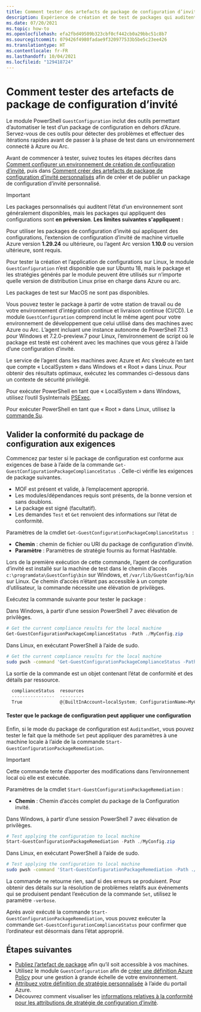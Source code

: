 ```yaml
---
title: Comment tester des artefacts de package de configuration d’invité
description: Expérience de création et de test de packages qui auditent ou appliquent des configurations à des machines.
ms.date: 07/20/2021
ms.topic: how-to
ms.openlocfilehash: efa2fbd49509b323cbf0cf442cb0a29bbc51c8b7
ms.sourcegitcommit: 079426f4980fadae9f320977533b5be5c23ee426
ms.translationtype: HT
ms.contentlocale: fr-FR
ms.lasthandoff: 10/04/2021
ms.locfileid: "129418724"
---
```

# <a name="how-to-test-guest-configuration-package-artifacts"></a>Comment tester des artefacts de package de configuration d’invité

Le module PowerShell `GuestConfiguration` inclut des outils permettant d’automatiser le test d’un package de configuration en dehors d’Azure. Servez-vous de ces outils pour détecter des problèmes et effectuer des itérations rapides avant de passer à la phase de test dans un environnement connecté à Azure ou Arc.

Avant de commencer à tester, suivez toutes les étapes décrites dans [Comment configurer un environnement de création de configuration d’invité](./guest-configuration-create-setup.md), puis dans [Comment créer des artefacts de package de configuration d’invité personnalisés](./guest-configuration-create.md) afin de créer et de publier un package de configuration d’invité personnalisé.

> [!IMPORTANT]
> Les packages personnalisés qui auditent l’état d’un environnement sont généralement disponibles, mais les packages qui appliquent des configurations sont **en préversion**. **Les limites suivantes s'appliquent :**
> 
> Pour utiliser les packages de configuration d’invité qui appliquent des configurations, l’extension de configuration d’invité de machine virtuelle Azure version **1.29.24** ou ultérieure, ou l’agent Arc version **1.10.0** ou version ultérieure, sont requis.
> 
> Pour tester la création et l’application de configurations sur Linux, le module `GuestConfiguration` n’est disponible que sur Ubuntu 18, mais le package et les stratégies générés par le module peuvent être utilisés sur n’importe quelle version de distribution Linux prise en charge dans Azure ou arc.
>
> Les packages de test sur MacOS ne sont pas disponibles.

Vous pouvez tester le package à partir de votre station de travail ou de votre environnement d’intégration continue et livraison continue (CI/CD).  Le module `GuestConfiguration` comprend inclut le même agent pour votre environnement de développement que celui utilisé dans des machines avec Azure ou Arc. L’agent incluant une instance autonome de PowerShell 7.1.3 pour Windows et 7.2.0-preview.7 pour Linux, l’environnement de script où le package est testé est cohérent avec les machines que vous gérez à l’aide d’une configuration d’invité.

Le service de l’agent dans les machines avec Azure et Arc s’exécute en tant que compte « LocalSystem » dans Windows et « Root » dans Linux. Pour obtenir des résultats optimaux, exécutez les commandes ci-dessous dans un contexte de sécurité privilégié.

Pour exécuter PowerShell en tant que « LocalSystem » dans Windows, utilisez l’outil SysInternals [PSExec](/sysinternals/downloads/psexec).

Pour exécuter PowerShell en tant que « Root » dans Linux, utilisez la [commande Su](https://manpages.ubuntu.com/manpages/man1/su.1.html).

## <a name="validate-the-configuration-package-meets-requirements"></a>Valider la conformité du package de configuration aux exigences

Commencez par tester si le package de configuration est conforme aux exigences de base à l’aide de la commande `Get-GuestConfigurationPackageComplianceStatus `. Celle-ci vérifie les exigences de package suivantes.

- MOF est présent et valide, à l’emplacement approprié.
- Les modules/dépendances requis sont présents, de la bonne version et sans doublons.
- Le package est signé (facultatif).
- Les demandes `Test` et `Get` renvoient des informations sur l’état de conformité.

Paramètres de la cmdlet `Get-GuestConfigurationPackageComplianceStatus ` :

- **Chemin** : chemin de fichier ou URI du package de configuration d’invité.
- **Paramètre** : Paramètres de stratégie fournis au format Hashtable.

Lors de la première exécution de cette commande, l’agent de configuration d’invité est installé sur la machine de test dans le chemin d’accès `c:\programdata\GuestConfig\bin` sur Windows, et `/var/lib/GuestConfig/bin` sur Linux. Ce chemin d’accès n’étant pas accessible à un compte d’utilisateur, la commande nécessite une élévation de privilèges.

Exécutez la commande suivante pour tester le package :

Dans Windows, à partir d’une session PowerShell 7 avec élévation de privilèges.

```powershell
# Get the current compliance results for the local machine
Get-GuestConfigurationPackageComplianceStatus -Path ./MyConfig.zip
```

Dans Linux, en exécutant PowerShell à l’aide de sudo.

```bash
# Get the current compliance results for the local machine
sudo pwsh -command 'Get-GuestConfigurationPackageComplianceStatus -Path ./MyConfig.zip'
```

La sortie de la commande est un objet contenant l’état de conformité et des détails par ressource.

```powershell
  complianceStatus  resources
  ----------------  ---------
  True              @{BuiltInAccount=localSystem; ConfigurationName=MyConfig; Credential=; Dependencies=System.Obje…
```

#### <a name="test-the-configuration-package-can-apply-a-configuration"></a>Tester que le package de configuration peut appliquer une configuration

Enfin, si le mode du package de configuration est `AuditandSet`, vous pouvez tester le fait que la méthode `Set` peut appliquer des paramètres à une machine locale à l’aide de la commande `Start-GuestConfigurationPackageRemediation`.

> [!IMPORTANT]
> Cette commande tente d’apporter des modifications dans l’environnement local où elle est exécutée.

Paramètres de la cmdlet `Start-GuestConfigurationPackageRemediation` :

- **Chemin** : Chemin d’accès complet du package de la Configuration invité.

Dans Windows, à partir d’une session PowerShell 7 avec élévation de privilèges.

```powershell
# Test applying the configuration to local machine
Start-GuestConfigurationPackageRemediation -Path ./MyConfig.zip
```

Dans Linux, en exécutant PowerShell à l’aide de sudo.

```bash
# Test applying the configuration to local machine
sudo pwsh -command 'Start-GuestConfigurationPackageRemediation -Path ./MyConfig.zip'
```

La commande ne retourne rien, sauf si des erreurs se produisent. Pour obtenir des détails sur la résolution de problèmes relatifs aux événements qui se produisent pendant l’exécution de la commande `Set`, utilisez le paramètre `-verbose`.

Après avoir exécuté la commande `Start-GuestConfigurationPackageRemediation`, vous pouvez exécuter la commande `Get-GuestConfigurationComplianceStatus` pour confirmer que l’ordinateur est désormais dans l’état approprié.

## <a name="next-steps"></a>Étapes suivantes

- [Publiez l’artefact de package](./guest-configuration-create-publish.md) afin qu’il soit accessible à vos machines.
- Utilisez le module `GuestConfiguration` afin de [créer une définition Azure Policy](./guest-configuration-create-definition.md) pour une gestion à grande échelle de votre environnement.
- [Attribuez votre définition de stratégie personnalisée](../assign-policy-portal.md) à l’aide du portail Azure.
- Découvrez comment visualiser les [informations relatives à la conformité pour les attributions de stratégie de configuration d’invité](./determine-non-compliance.md#compliance-details-for-guest-configuration).
